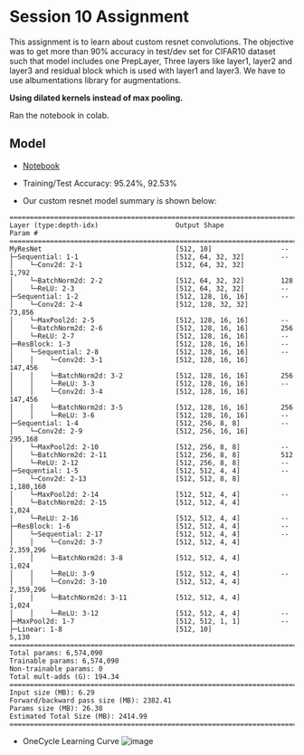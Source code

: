 # Session 10 Assignment

This assignment is to learn about custom resnet convolutions. The objective was to get more than 90% accuracy in test/dev set for CIFAR10 dataset such that model includes one PrepLayer, Three layers like layer1, layer2 and layer3 and residual block which is used with layer1 and layer3. We have to use albumentations library for augmentations. 

__Using dilated kernels instead of max pooling.__

Ran the notebook in colab.

## Model

- [Notebook](https://github.com/Tulsi97/ERAV1_dev/blob/develop/season10/run.ipynb)

- Training/Test Accuracy: 95.24%, 92.53%

- Our custom resnet model summary is shown below:

```
==========================================================================================
Layer (type:depth-idx)                   Output Shape              Param #
==========================================================================================
MyResNet                                 [512, 10]                 --
├─Sequential: 1-1                        [512, 64, 32, 32]         --
│    └─Conv2d: 2-1                       [512, 64, 32, 32]         1,792
│    └─BatchNorm2d: 2-2                  [512, 64, 32, 32]         128
│    └─ReLU: 2-3                         [512, 64, 32, 32]         --
├─Sequential: 1-2                        [512, 128, 16, 16]        --
│    └─Conv2d: 2-4                       [512, 128, 32, 32]        73,856
│    └─MaxPool2d: 2-5                    [512, 128, 16, 16]        --
│    └─BatchNorm2d: 2-6                  [512, 128, 16, 16]        256
│    └─ReLU: 2-7                         [512, 128, 16, 16]        --
├─ResBlock: 1-3                          [512, 128, 16, 16]        --
│    └─Sequential: 2-8                   [512, 128, 16, 16]        --
│    │    └─Conv2d: 3-1                  [512, 128, 16, 16]        147,456
│    │    └─BatchNorm2d: 3-2             [512, 128, 16, 16]        256
│    │    └─ReLU: 3-3                    [512, 128, 16, 16]        --
│    │    └─Conv2d: 3-4                  [512, 128, 16, 16]        147,456
│    │    └─BatchNorm2d: 3-5             [512, 128, 16, 16]        256
│    │    └─ReLU: 3-6                    [512, 128, 16, 16]        --
├─Sequential: 1-4                        [512, 256, 8, 8]          --
│    └─Conv2d: 2-9                       [512, 256, 16, 16]        295,168
│    └─MaxPool2d: 2-10                   [512, 256, 8, 8]          --
│    └─BatchNorm2d: 2-11                 [512, 256, 8, 8]          512
│    └─ReLU: 2-12                        [512, 256, 8, 8]          --
├─Sequential: 1-5                        [512, 512, 4, 4]          --
│    └─Conv2d: 2-13                      [512, 512, 8, 8]          1,180,160
│    └─MaxPool2d: 2-14                   [512, 512, 4, 4]          --
│    └─BatchNorm2d: 2-15                 [512, 512, 4, 4]          1,024
│    └─ReLU: 2-16                        [512, 512, 4, 4]          --
├─ResBlock: 1-6                          [512, 512, 4, 4]          --
│    └─Sequential: 2-17                  [512, 512, 4, 4]          --
│    │    └─Conv2d: 3-7                  [512, 512, 4, 4]          2,359,296
│    │    └─BatchNorm2d: 3-8             [512, 512, 4, 4]          1,024
│    │    └─ReLU: 3-9                    [512, 512, 4, 4]          --
│    │    └─Conv2d: 3-10                 [512, 512, 4, 4]          2,359,296
│    │    └─BatchNorm2d: 3-11            [512, 512, 4, 4]          1,024
│    │    └─ReLU: 3-12                   [512, 512, 4, 4]          --
├─MaxPool2d: 1-7                         [512, 512, 1, 1]          --
├─Linear: 1-8                            [512, 10]                 5,130
==========================================================================================
Total params: 6,574,090
Trainable params: 6,574,090
Non-trainable params: 0
Total mult-adds (G): 194.34
==========================================================================================
Input size (MB): 6.29
Forward/backward pass size (MB): 2382.41
Params size (MB): 26.30
Estimated Total Size (MB): 2414.99
==========================================================================================

```

- OneCycle Learning Curve
![image](https://github.com/Tulsi97/ERAV1_dev/assets/35035797/c4648641-daaf-4779-a3bf-dfade4ec1bf3)
